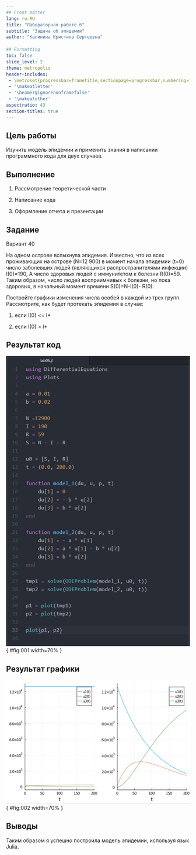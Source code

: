 ```yaml
---
## Front matter
lang: ru-RU
title: "Лабораторная работе 6"
subtitle: "Задача об эпидемии"
author: "Калинина Кристина Сергеевна"

## Formatting
toc: false
slide_level: 2
theme: metropolis
header-includes: 
 - \metroset{progressbar=frametitle,sectionpage=progressbar,numbering=fraction}
 - '\makeatletter'
 - '\beamer@ignorenonframefalse'
 - '\makeatother'
aspectratio: 43
section-titles: true
---
```


## Цель работы

Изучить модель эпидемии и применить знания в написании программного кода для двух случаев.

## Выполнение

 1. Рассмотрение теоретической части
 
 2. Написание кода
 
 3. Оформление отчета и презентации

## Задание

Вариант 40

На одном острове вспыхнула эпидемия. Известно, что из всех проживающих
на острове (N=12 900) в момент начала эпидемии (t=0) число заболевших людей
(являющихся распространителями инфекции) I(0)=190, А число здоровых людей с
иммунитетом к болезни R(0)=59. Таким образом, число людей восприимчивых к
болезни, но пока здоровых, в начальный момент времени S(0)=N-I(0)- R(0).

Постройте графики изменения числа особей в каждой из трех групп.
Рассмотрите, как будет протекать эпидемия в случае:

1. если I(0) <= I*

2. если I(0) > I*

## Результат код

![Финальный код](image/01.jpg){ #fig:001 width=70% }

## Результат графики

![Итоговые графики](image/02.jpg){ #fig:002 width=70% }

## Выводы

Таким образом я успешно построила модель эпидемии, используя язык Julia.